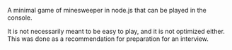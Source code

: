 A minimal game of minesweeper in node.js that can be played in the console.

It is not necessarily meant to be easy to play, and it is not optimized either. This was done as a recommendation for preparation for an interview.
